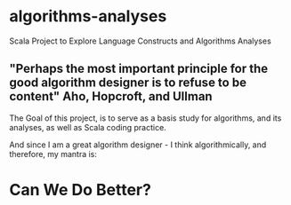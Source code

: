 # algorithms-analyses
Scala Project to Explore Language Constructs and  Algorithms Analyses

"Perhaps the most important principle for the good algorithm designer
is to refuse to be content"
Aho, Hopcroft, and Ullman
--


The Goal of this project, is to serve as a basis study for algorithms, and its
analyses, as well as Scala coding practice.

And since I am a great algorithm designer - I think algorithmically, and therefore, my mantra
is:

# Can We Do Better?
